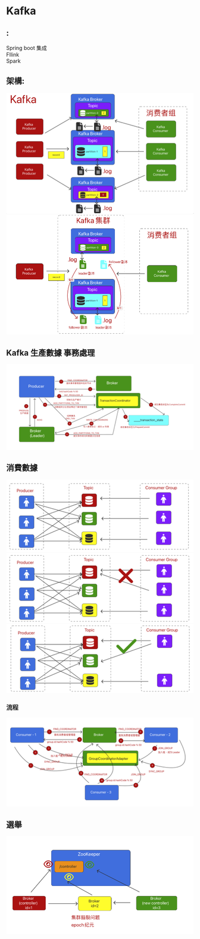 # Kafka


## :
Spring boot 集成 <br />
Fllink <br />
Spark <br />



## 架構:
![image](https://github.com/lzz0826/KafkaProject/blob/main/img/1.png)
![image](https://github.com/lzz0826/KafkaProject/blob/main/img/2.png)


## Kafka 生產數據 事務處理
![image](https://github.com/lzz0826/KafkaProject/blob/main/img/3.png)

## 消費數據
![image](https://github.com/lzz0826/KafkaProject/blob/main/img/4.png)
![image](https://github.com/lzz0826/KafkaProject/blob/main/img/5.png)
![image](https://github.com/lzz0826/KafkaProject/blob/main/img/6.png)
### 流程
![image](https://github.com/lzz0826/KafkaProject/blob/main/img/7.png)

## 選舉
![image](https://github.com/lzz0826/KafkaProject/blob/main/img/8.png)
